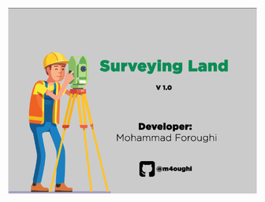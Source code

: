 ![Splash Screen](https://github.com/m4oughi/SurveyingLand/blob/main/Assets/splashscreen.png?raw=true)
